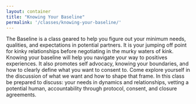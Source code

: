 ```yaml
---
layout: container
title: "Knowing Your Baseline"
permalink: '/classes/knowing-your-baseline/'
---
```


The Baseline is a class geared to help you figure out your minimum needs, qualities, and expectations in potential partners. It is your jumping off point for kinky relationships before negotiating in the murky waters of kink. Knowing your baseline will help you navigate your way to positives experiences. It also promotes self advocacy, knowing your boundaries, and how to clearly define what you want to consent to. Come explore yourself in the discussion of what we want and how to shape that frame. In this class be prepared to discuss: your needs in dynamics and relationships, vetting a potential human, accountability through protocol, consent, and closure agreements.
